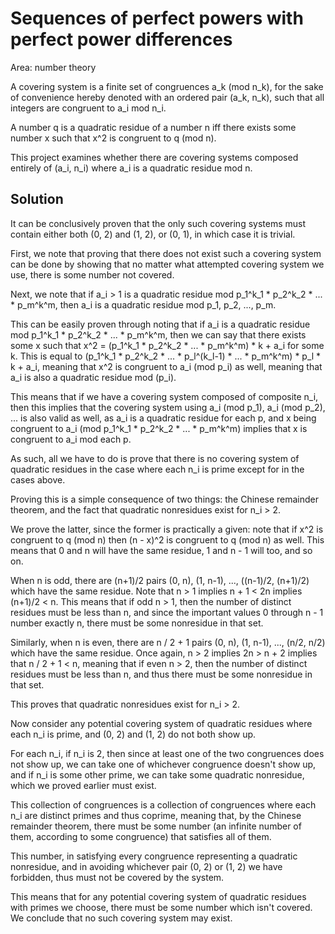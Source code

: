 # Sequences of perfect powers with perfect power differences

Area: number theory

A covering system is a finite set of congruences a_k (mod n_k), for the sake of convenience hereby denoted with an ordered pair (a_k, n_k), such that all integers are congruent to a_i mod n_i.

A number q is a quadratic residue of a number n iff there exists some number x such that x^2 is congruent to q (mod n).

This project examines whether there are covering systems composed entirely of (a_i, n_i) where a_i is a quadratic residue mod n.

## Solution

It can be conclusively proven that the only such covering systems must contain either both (0, 2) and (1, 2), or (0, 1), in which case it is trivial.

First, we note that proving that there does not exist such a covering system can be done by showing that no matter what attempted covering system we use, there is some number not covered.

Next, we note that if a_i > 1 is a quadratic residue mod p_1^k_1 * p_2^k_2 * ... * p_m^k^m, then a_i is a quadratic residue mod p_1, p_2, ..., p_m.

This can be easily proven through noting that if a_i is a quadratic residue mod p_1^k_1 * p_2^k_2 * ... * p_m^k^m, then we can say that there exists some x such that x^2 = (p_1^k_1 * p_2^k_2 * ... * p_m^k^m) * k + a_i for some k. This is equal to (p_1^k_1 * p_2^k_2 * ... * p_l^(k_l-1) * ... * p_m^k^m) * p_l * k + a_i, meaning that x^2 is congruent to a_i (mod p_i) as well, meaning that a_i is also a quadratic residue mod (p_i).

This means that if we have a covering system composed of composite n_i, then this implies that the covering system using a_i (mod p_1), a_i (mod p_2), ... is also valid as well, as a_i is a quadratic residue for each p, and x being congruent to a_i (mod p_1^k_1 * p_2^k_2 * ... * p_m^k^m) implies that x is congruent to a_i mod each p.

As such, all we have to do is prove that there is no covering system of quadratic residues in the case where each n_i is prime except for in the cases above.

Proving this is a simple consequence of two things: the Chinese remainder theorem, and the fact that quadratic nonresidues exist for n_i > 2.

We prove the latter, since the former is practically a given: note that if x^2 is congruent to q (mod n) then (n - x)^2 is congruent to q (mod n) as well. This means that 0 and n will have the same residue, 1 and n - 1 will too, and so on.

When n is odd, there are (n+1)/2 pairs (0, n), (1, n-1), ..., ((n-1)/2, (n+1)/2) which have the same residue. Note that n > 1 implies n + 1 < 2n implies (n+1)/2 < n. This means that if odd n > 1, then the number of distinct residues must be less than n, and since the important values 0 through n - 1 number exactly n, there must be some nonresidue in that set.

Similarly, when n is even, there are n / 2 + 1 pairs (0, n), (1, n-1), ..., (n/2, n/2) which have the same residue. Once again, n > 2 implies 2n > n + 2 implies that n / 2 + 1 < n, meaning that if even n > 2, then the number of distinct residues must be less than n, and thus there must be some nonresidue in that set.

This proves that quadratic nonresidues exist for n_i > 2.

Now consider any potential covering system of quadratic residues where each n_i is prime, and (0, 2) and (1, 2) do not both show up.

For each n_i, if n_i is 2, then since at least one of the two congruences does not show up, we can take one of whichever congruence doesn't show up, and if n_i is some other prime, we can take some quadratic nonresidue, which we proved earlier must exist.

This collection of congruences is a collection of congruences where each n_i are distinct primes and thus coprime, meaning that, by the Chinese remainder theorem, there must be some number (an infinite number of them, according to some congruence) that satisfies all of them.

This number, in satisfying every congruence representing a quadratic nonresidue, and in avoiding whichever pair (0, 2) or (1, 2) we have forbidden, thus must not be covered by the system.

This means that for any potential covering system of quadratic residues with primes we choose, there must be some number which isn't covered. We conclude that no such covering system may exist.